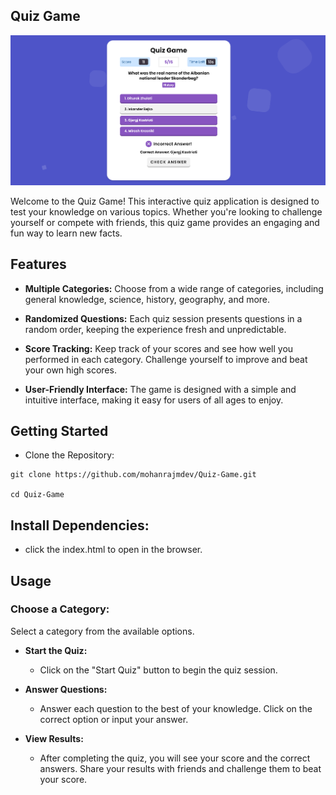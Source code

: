 ## Quiz Game

![QuizGame Image](quizgame.png)

Welcome to the Quiz Game! This interactive quiz application is designed to test your knowledge on various topics. Whether you're looking to challenge yourself or compete with friends, this quiz game provides an engaging and fun way to learn new facts.

## Features
- **Multiple Categories:** Choose from a wide range of categories, including general knowledge, science, history, geography, and more.

- **Randomized Questions:** Each quiz session presents questions in a random order, keeping the experience fresh and unpredictable.

- **Score Tracking:** Keep track of your scores and see how well you performed in each category. Challenge yourself to improve and beat your own high scores.

- **User-Friendly Interface:** The game is designed with a simple and intuitive interface, making it easy for users of all ages to enjoy.

## Getting Started
- Clone the Repository:
```
git clone https://github.com/mohanrajmdev/Quiz-Game.git

cd Quiz-Game
```

## Install Dependencies:
- click the index.html to open in the browser.

## Usage
### Choose a Category:
Select a category from the available options.

- **Start the Quiz:**
    - Click on the "Start Quiz" button to begin the quiz session.

- **Answer Questions:** 
    - Answer each question to the best of your knowledge. Click on the correct option or input your answer.

- **View Results:**
    - After completing the quiz, you will see your score and the correct answers. Share your results with friends and challenge them to beat your score.

